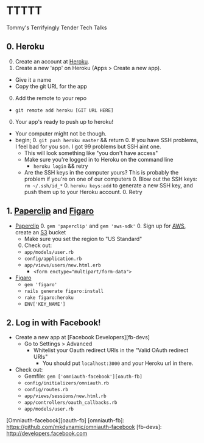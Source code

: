 # TTTTT
Tommy's Terrifyingly Tender Tech Talks

## 0. Heroku

0. Create an account at [Heroku](http://heroku.com).
0. Create a new 'app' on Heroku (Apps > Create a new app).
  - Give it a name
  - Copy the git URL for the app
0. Add the remote to your repo
  - `git remote add heroku [GIT URL HERE]`
0. Your app's ready to push up to heroku!
  - Your computer might not be though.
  - begin;
    0. `git push heroku master` && return
    0. If you have SSH problems, I feel bad for you son. I got 99 problems but SSH aint one.
      - This will look something like "you don't have access"
      - Make sure you're logged in to Heroku on the command line
        - `heroku login` && retry
      - Are the SSH keys in the computer yours? This is probably the problem if you're on one of our computers
        0. Blow out the SSH keys: `rm ~/.ssh/id_*`
        0. `heroku keys:add` to generate a new SSH key, and push them up to your Heroku account.
        0. Retry

## 1. [Paperclip][paperclip] and [Figaro][figaro]

- [Paperclip][paperclip]
  0. `gem 'paperclip'` and `gem 'aws-sdk'`
  0. Sign up for [AWS][aws], create an [S3][s3] bucket
    - Make sure you set the region to "US Standard"
  0. Check out:
    - `app/models/user.rb`
    - `config/application.rb`
    - `app/views/users/new.html.erb`
      - `<form enctype="multipart/form-data">`
- [Figaro][figaro]
  - `gem 'figaro'`
  - `rails generate figaro:install`
  - `rake figaro:heroku`
  - `ENV['KEY_NAME']`

[figaro]: https://github.com/laserlemon/figaro
[paperclip]: https://github.com/thoughtbot/paperclip
[aws]: http://aws.amazon.com/
[s3]: http://aws.amazon.com/s3/

## 2. Log in with Facebook!

- Create a new app at [Facebook Developers][fb-devs]
  - Go to Settings > Advanced
    - Whitelist your Oauth redirect URIs in the "Valid OAuth redirect URIs"
      - You should put `localhost:3000` and your Heroku url in there.
- Check out:
  - Gemfile: `gem ['omniauth-facebook'][oauth-fb]`
  - `config/initializers/omniauth.rb`
  - `config/routes.rb`
  - `app/views/sessions/new.html.rb`
  - `app/controllers/oauth_callbacks.rb`
  - `app/models/user.rb`

[Omniauth-facebook][oauth-fb]
[omniauth-fb]: https://github.com/mkdynamic/omniauth-facebook
[fb-devs]: http://developers.facebook.com


